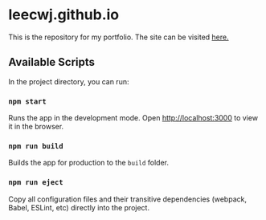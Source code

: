# leecwj.github.io
This is the repository for my portfolio. The site can be visited [here.](https://leecwj.github.io/)

## Available Scripts

In the project directory, you can run:

### `npm start`

Runs the app in the development mode. Open [http://localhost:3000](http://localhost:3000) to view it in the browser.

### `npm run build`

Builds the app for production to the `build` folder.

### `npm run eject`

Copy all configuration files and their transitive dependencies (webpack, Babel, ESLint, etc) directly into the project.
